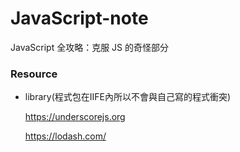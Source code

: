 # JavaScript-note
JavaScript 全攻略：克服 JS 的奇怪部分

### Resource

- library(程式包在IIFE內所以不會與自己寫的程式衝突)

    https://underscorejs.org
    
    https://lodash.com/
